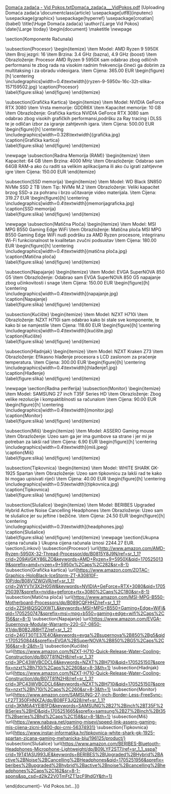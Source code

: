 [Domaća zadaća - Vid Pokos.txt](https://github.com/VidPokos/0314029140/files/13932481/Domaca.zadaca.-.Vid.Pokos.txt)[Domaća_zadaća___VidPokos.pdf](https://github.com/VidPokos/0314029140/files/13932479/Domaca_zadaca___VidPokos.pdf)
[Uploading Domaća zadaća \documentclass{article}
\usepackage[utf8]{inputenc}
\usepackage{graphicx}
\usepackage{hyperref}
\usepackage[croatian]{babel}
\title{\Huge Domaća zadaća}
\author{\Large Vid Pokos}
\date{\Large \today}
\begin{document}
\maketitle
\newpage

\section{Komponente Računala}

\subsection{Procesor}
\begin{itemize}
\item Model: AMD Ryzen 9 5950X
\item Broj jezgri: 16
\item Brzina: 3.4 GHz (bazna), 4.9 GHz (boost)
\item Obrazloženje: Procesor AMD Ryzen 9 5950X sam odabrao zbog odličnih performansi te zbog rada na visokim radnim frekvencija čineći ga dobrim za multitaksing i za obradu videoigara.
\item Cijena: 365.00 EUR
\begin{figure}[h]
\centering  
\includegraphics[width=0.4\textwidth]{ryzen-9-5950x-16c-32t-slika-157159502.jpg} 
\caption{Procesor}   
\label{figure:slika}
\end{figure}
\end{itemize}

\subsection{Grafička Kartica}
\begin{itemize}
\item Model: NVIDIA GeForce RTX 3080 
\item Vrsta memorije: GDDR6X
\item Kapacitet memorije: 10 GB
\item Obrazloženje: Grafička kartica NVIDIA GeForce RTX 3080 sam odabrao zbog visokih grafičkih performansi,podršku za Ray tracing i DLSS te je odličan izbor za igranje zahtjevnih igara.
\item Cijena: 500.00 EUR 
\begin{figure}[h]
\centering  
\includegraphics[width=0.328\textwidth]{grafička.jpg}  
\caption{Grafička kartica}   
\label{figure:slika}
\end{figure}
\end{itemize}

\newpage
\subsection{Radna Memorija (RAM)}
\begin{itemize}
\item Kapacitet: 64 GB
\item Brzina: 4000 MHz
\item Obrazloženje: Odabrao sam 64GB RAM-a ako ću raditi sa velikim aplikacijama ili ako ću igrati zahtjevne igre
\item Cijena: 150.00 EUR 
\end{itemize}

\subsection{SSD memorija}
\begin{itemize}
\item Model: WD Black SN850 NVMe SSD 2 TB
\item Tip: NVMe M.2
\item Obrazloženje: Veliki kapacitet brzog SSD-a za pohranu i brzo učitavanje video materijala.
\item Cijena: 319.27 EUR
\begin{figure}[h]
\centering  
\includegraphics[width=0.4\textwidth]{memorijagraficka.jpg}  
\caption{SSD memorija}   
\label{figure:slika}
\end{figure}
\end{itemize}

\newpage
\subsection{Matična Ploča}
\begin{itemize}
\item Model: MSI MPG B550 Gaming Edge WiFi
\item Obrazloženje: Matična ploča MSI MPG B550 Gaming Edge WiFi nudi podršku za AMD Ryzen procesore, integriranu Wi-Fi funkcionalnost te kvalitetan zvučni podsustav
\item Cijena: 180.00 EUR 
\begin{figure}[h]
\centering  
\includegraphics[width=0.4\textwidth]{matična ploča.jpg}  
\caption{Matična ploča}   
\label{figure:slika}
\end{figure}
\end{itemize}

\subsection{Napajanje}
\begin{itemize}
\item Model: EVGA SuperNOVA 850 G5
\item Obrazloženje: Odabrao sam EVGA SuperNOVA 850 G5 napajanje zbog učinkovitosti i snage
\item Cijena: 150.00 EUR 
\begin{figure}[h]
\centering  
\includegraphics[width=0.4\textwidth]{napajanje.jpg}  
\caption{Napajanje}   
\label{figure:slika}
\end{figure}
\end{itemize}

\subsection{Kućište}
\begin{itemize}
\item Model: NZXT H710i
\item Obrazloženje: NZXT H710i sam odabrao kako bi stale sve komponente, te kako bi se namjestile
\item Cijena: 118.60 EUR 
\begin{figure}[h]
\centering  
\includegraphics[width=0.4\textwidth]{kućište.jpg}  
\caption{Kućište}   
\label{figure:slika}
\end{figure}
\end{itemize}

\subsection{Hladnjak}
\begin{itemize}
\item Model: NZXT Kraken Z73
\item Obrazloženje: Efikasno hlađenje procesora s LCD zaslonom za praćenje temperatura.
\item Cijena: 300.00 EUR 
\begin{figure}[h]
\centering  
\includegraphics[width=0.4\textwidth]{hlađenje1.jpg}  
\caption{Hlađenje}   
\label{figure:slika}
\end{figure}
\end{itemize}

\newpage
\section{Radna periferija}
\subsection{Monitor}
\begin{itemize}
\item Model: SAMSUNG 27 inch T35F Series HD
\item Obrazloženje: Zbog velike rezolucije i kompaktiblnosti sa računalom
\item Cijena: 90.00 EUR
\begin{figure}[h]
\centering  
\includegraphics[width=0.4\textwidth]{monitor.jpg}  
\caption{Monitor}   
\label{figure:slika}
\end{figure}
\end{itemize}

\subsection{Miš}
\begin{itemize}
\item Model: ASSERO Gaming mouse
\item Obrazloženje: Uzeo sam ga jer ima gumbove sa strane i jer mi je potreban za lakši rad
\item Cijena: 6.90 EUR
\begin{figure}[h]
\centering  
\includegraphics[width=0.4\textwidth]{miš.jpeg}  
\caption{Miš}   
\label{figure:slika}
\end{figure}
\end{itemize}

\subsection{Tipkovnica}
\begin{itemize}
\item Model: WHITE SHARK GK-1925 Spartan
\item Obrazloženje: Uzeo sam tipkovnicu za lakši rad te kako bi mogao upisivati riječi
\item Cijena: 40.00 EUR 
\begin{figure}[h]
\centering  
\includegraphics[width=0.5\textwidth]{tipkovnica.jpg}  
\caption{Tipkovnica}   
\label{figure:slika}
\end{figure}
\end{itemize}

\subsection{Slušalice}
\begin{itemize}
\item Model: BERIBES Upgraded Hybrid Active Noise Cancelling Headphones
\item Obrazloženje: Uzeo sam te slušalice jer su jeftine i bežične.
\item Cijena: 24.50 EUR 
\begin{figure}[h]
\centering  
\includegraphics[width=0.3\textwidth]{headphones.jpg}  
\caption{Slušalice}   
\label{figure:slika}
\end{figure}
\end{itemize}
\newpage
\section{Ukupna cijena računala }
Ukupna cijena računala iznosi 2244.27 EUR.
\section{Linkovi}
\subsection{Procesor}
\url{http://www.amazon.com/AMD-Ryzen-5950X-32-Thread-Processor/dp/B0815Y8J9N/ref=sr_1_1?crid=209AVGKY86LZO&keywords=AMD+Ryzen+9+5950X&qid=1705250139&sprefix=amd+ryzen+9+5950x%2Caps%2C282&sr=8-1}
\subsection{Grafička kartica}
\url{https://www.amazon.com/ZOTAC-Graphics-HoloBlack-IceStorm-ZT-A30810F-10P/dp/B08V1ZWGVR/ref=sr_1_1?crid=2WYV1V3X2H05W&keywords=NVIDIA+GeForce+RTX+3080&qid=1705250397&sprefix=nvidia+geforce+rtx+3080%2Caps%2C180&sr=8-1}
\subsection{Matična ploča}
\url{https://www.amazon.com/MSI-MPG-B550-Motherboard-Processors/dp/B089CQFHHZ/ref=sr_1_1?crid=2ZSH8QSQOXWTL&keywords=MSI+MPG+B550+Gaming+Edge+WiFi&qid=1705250747&sprefix=msi+mpg+b550+gaming+edge+wifi%2Caps%2C156&sr=8-1}
\subsection{Napajanje}
\url{https://www.amazon.com/EVGA-Supernova-Modular-Warranty-220-G7-0850-X1/dp/B0B2J88HTZ/ref=sr_1_2?crid=24GT30TE37E4O&keywords=evga%2Bsupernova%2B850%2Bg5&qid=1705250844&sprefix=EVGA%2BSuperNOVA%2B850%2BG5%2Caps%2C166&sr=8-2&th=1}
\subsection{Kućište}
\url{https://www.amazon.com/NZXT-H710-Quick-Release-Water-Cooling-Construction/dp/B07T81N2H8/ref=sr_1_3?crid=3PC43WVBCDCL6&keywords=NZXT%2BH710i&qid=1705251507&sprefix=nzxt%2Bh710i%2Caps%2C260&sr=8-3&th=1}
\subsection{Hladnjak}
\url{https://www.amazon.com/NZXT-H710-Quick-Release-Water-Cooling-Construction/dp/B07T81N2H8/ref=sr_1_3?crid=3PC43WVBCDCL6&keywords=NZXT%2BH710i&qid=1705251507&sprefix=nzxt%2Bh710i%2Caps%2C260&sr=8-3&th=1}
\subsection{Monitor}
\url{https://www.amazon.com/SAMSUNG-27-inch-Border-Less-FreeSync-LF27T350FHNXZA/dp/B08FF3JQ28/ref=sr_1_1?crid=3KM6A4YEIB1FD&keywords=SAMSUNG%2B27%2Binch%2BT35F%2BSeries%2BHD&qid=1705251665&sprefix=samsung%2B27%2Binch%2Bt35f%2Bseries%2Bhd%2Caps%2C158&sr=8-1&th=1}
\subsection{Miš}
\url{https://www.nabava.net/gaming-misevi/speed-link-assero-gaming-mis-cijena-zicni-6400-dpi-crni-56374931}
\subsection{Tipkovnica}
\url{https://www.instar-informatika.hr/tipkovnica-white-shark-gk-1925-spartan-zicana-gaming-mehanicka-blu/196125/product/}
\subsection{Slušalice}
\url{https://www.amazon.com/BERIBES-Bluetooth-Headphones-Microphone-Lightweight/dp/B09LYF2ST7/ref=sr_1_1_sspa?crid=19T41ASU993JE&keywords=BERIBES%2BUpgraded%2BHybrid%2BActive%2BNoise%2BCancelling%2BHeadphones&qid=1705251956&sprefix=beribes%2Bupgraded%2Bhybrid%2Bactive%2Bnoise%2Bcancelling%2Bheadphones%2Caps%2C162&sr=8-1-spons&sp_csd=d2lkZ2V0TmFtZT1zcF9hdGY&th=1}

\end{document}- Vid Pokos.txt…]()
